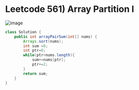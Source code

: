 # Leetcode 561) Array Partition I

![image](https://user-images.githubusercontent.com/37058233/139332274-a2835721-3a94-4872-85bb-c580b6730c78.png)

```java
class Solution {
    public int arrayPairSum(int[] nums) {
        Arrays.sort(nums);
        int sum =0;
        int ptr=0;
        while(ptr<nums.length){
            sum+=nums[ptr];
            ptr+=2;
        }
        return sum;
    }
}
```

